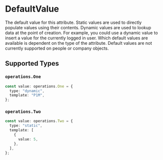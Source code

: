 # DefaultValue

The default value for this attribute. Static values are used to directly populate values using their contents. Dynamic values are used to lookup data at the point of creation. For example, you could use a dynamic value to insert a value for the currently logged in user. Which default values are available is dependent on the type of the attribute. Default values are not currently supported on people or company objects.


## Supported Types

### `operations.One`

```typescript
const value: operations.One = {
  type: "dynamic",
  template: "P1M",
};
```

### `operations.Two`

```typescript
const value: operations.Two = {
  type: "static",
  template: [
    {
      value: 5,
    },
  ],
};
```

